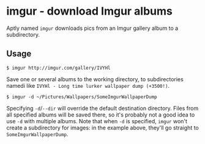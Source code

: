 imgur - download Imgur albums
=============================

Aptly named `imgur` downloads pics from an Imgur gallery album to a
subdirectory.

Usage
-----

```
$ imgur http://imgur.com/gallery/IVYHl
```

Save one or several albums to the working directory, to subdirectories namedi
like `IVYHl - Long time lurker wallpaper dump (+3500!)`.


```
$ imgur -d ~/Pictures/Wallpapers/SomeImgurWallpaperDump
```

Specifying `-d`/`--dir` will override the default destination directory. Files
from all specified albums will be saved there, so it's probably not a good idea
to use `-d` with multiple albums. Note that when `-d` is specified, `imgur`
won't create a subdirectory for images: in the example above, they'll go
straight to `SomeImgurWallpaperDump`.
